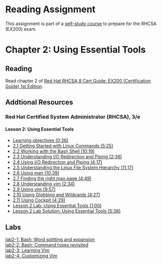 # Reading Assignment
This assignment is part of a [self-study course](../README.md) to prepare for the RHCSA (EX200) exam.
# Chapter 2: Using Essential Tools

## Reading
Read chapter 2 of [Red Hat RHCSA 8 Cert Guide: EX200 (Certification Guide) 1st Edition](https://www.amazon.com/Red-RHCSA-Cert-Guide-Certification-dp-0135938139/dp/0135938139).
## Addtional Resources

### Red Hat Certified System Administrator (RHCSA), 3/e

#### Lesson 2: Using Essential Tools
- [Learning objectives (0:36)](https://learning.oreilly.com/videos/red-hat-certified/9780135656495/9780135656495-RCSA_01_02_00)
- [2.1 Getting Started with Linux Commands (5:25)](https://learning.oreilly.com/videos/red-hat-certified/9780135656495/9780135656495-RCSA_01_02_01)
- [2.2 Working with the Bash Shell (10:19)](https://learning.oreilly.com/videos/red-hat-certified/9780135656495/9780135656495-RCSA_01_02_02)
- [2.3 Understanding I/O Redirection and Piping (2:36)](https://learning.oreilly.com/videos/red-hat-certified/9780135656495/9780135656495-RCSA_01_02_03)
- [2.4 Using I/O Redirection and Piping (4:17)](https://learning.oreilly.com/videos/red-hat-certified/9780135656495/9780135656495-RCSA_01_02_04)
- [2.5 Understanding the Linux File System Hierarchy (11:17)](https://learning.oreilly.com/videos/red-hat-certified/9780135656495/9780135656495-RCSA_01_02_05)
- [2.6 Using man (10:39)](https://learning.oreilly.com/videos/red-hat-certified/9780135656495/9780135656495-RCSA_01_02_06)
- [2.7 Finding the right man page (4:49)](https://learning.oreilly.com/videos/red-hat-certified/9780135656495/9780135656495-RCSA_01_02_07)
- [2.8 Understanding vim (2:34)](https://learning.oreilly.com/videos/red-hat-certified/9780135656495/9780135656495-RCSA_01_02_08)
- [2.9 Using vim (9:57)](https://learning.oreilly.com/videos/red-hat-certified/9780135656495/9780135656495-RCSA_01_02_09)
- [2.10 Using Globbing and Wildcards (4:27)](https://learning.oreilly.com/videos/red-hat-certified/9780135656495/9780135656495-RCSA_01_02_10)
- [2.11 Using Cockpit (4:29)](https://learning.oreilly.com/videos/red-hat-certified/9780135656495/9780135656495-RCSA_01_02_11)
- [Lesson 2 Lab: Using Essential Tools (1:00)](https://learning.oreilly.com/videos/red-hat-certified/9780135656495/9780135656495-RCSA_01_02_12)
- [Lesson 2 Lab Solution: Using Essential Tools (5:38)](https://learning.oreilly.com/videos/red-hat-certified/9780135656495/9780135656495-RCSA_01_02_13)

## Labs
[lab2-1: Bash: Word splitting and expansion](lab2-1.md)</br>
[lab2-2: Bash: Command types revisited](lab2-2.md)</br>
[lab2-3: Learning Vim](lab2-3.md)</br>
[lab2-4: Customizing Vim](lab2-4.md)</br>
